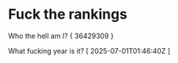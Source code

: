 # Fuck the rankings

Who the hell am I?
{ 36429309 }

What fucking year is it?
[ 2025-07-01T01:46:40Z ]
